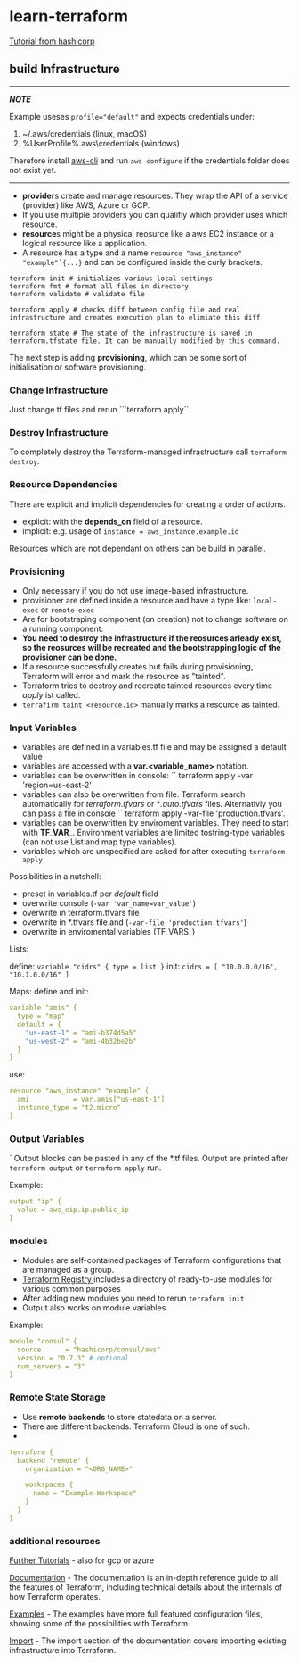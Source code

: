 # learn-terraform

[Tutorial from hashicorp](https://learn.hashicorp.com/terraform/getting-started)

## build Infrastructure
---
**_NOTE_**

Example useses ``profile="default"`` and expects credentials under:
1. ~/.aws/credentials (linux, macOS)
2. %UserProfile%\.aws\credentials (windows)

Therefore install [aws-cli](https://docs.aws.amazon.com/cli/latest/userguide/cli-chap-install.html) and run ``aws configure`` if the credentials folder does not exist yet. 

---

- **provider**s create and manage resources. They wrap the API of a service (provider) like AWS, Azure or GCP.
- If you use multiple providers you can qualifiy which provider uses which resource.
- **resource**s might be a physical reosurce like a aws EC2 instance or a logical resource like a application.
- A resource has a type and a name  ``resource "aws_instance" "example"`{...}`` and can be configured inside the curly brackets.


```shell
terraform init # initializes various local settings 
terraform fmt # format all files in directory
terraform validate # validate file

terraform apply # checks diff between config file and real infrastructure and creates execution plan to elimiate this diff

terraform state # The state of the infrastructure is saved in terraform.tfstate file. It can be manually modified by this command.
```

The next step is adding **provisioning**, which can be some sort of initialisation or software provisioning.

### Change Infrastructure

Just change tf files and rerun ```terraform apply``.

### Destroy Infrastructure

To completely destroy the Terraform-managed infrastructure call ``terraform destroy``.

### Resource Dependencies

There are explicit and implicit dependencies for creating a order of actions.

- explicit: with the **depends_on** field of a resource.
- implicit: e.g. usage of ``instance = aws_instance.example.id``

Resources which are not dependant on others can be build in parallel.

### Provisioning

- Only necessary if you do not use image-based infrastructure.
- provisioner are defined inside a resource and have a type like: ``local-exec`` or ``remote-exec``
- Are for bootstraping component (on creation) not to change software on a running component.
- **You need to destroy the infrastructure if the reosurces arleady exist, so the reosurces will be recreated and the bootstrapping logic of the provisioner can be done.**
- If a resource successfully creates but fails during provisioning, Terraform will error and mark the resource as "tainted".
- Terraform tries to destroy and recreate tainted resources every time *apply* ist called.
- ``terrafirm taint <resource.id>`` manually marks a resource as tainted.


### Input Variables

- variables are defined in a variables.tf file and may be assigned a default value
- variables are accessed with a **var.<variable_name>** notation.
- variables can be overwritten in console: `` terraform apply -var 'region=us-east-2'
- variables can also be overwritten from file. Terraform search automatically for *terraform.tfvars* or **.auto.tfvars* files. Alternativly you can pass a file in console `` terraform apply -var-file 'production.tfvars'.
- variables can be overwritten by enviroment variables. They need to start with **TF_VAR_**<name of variable to overwrite>. Environment variables are limited tostring-type variables (can not use List and map type variables).
- variables which are unspecified are asked for after executing ``terraform apply``

Possibilities in a nutshell:

- preset in variables.tf per *default* field
- overwrite console (``-var 'var_name=var_value'``)
- overwrite in terraform.tfvars file
- overwrite in *.tfvars file and  (``-var-file 'production.tfvars'``)
- overwrite in enviromental variables (TF_VARS_)

Lists:

define: ``variable "cidrs" { type = list }``
init: ``cidrs = [ "10.0.0.0/16", "10.1.0.0/16" ]``

Maps:
define and init:
```yaml
variable "amis" {
  type = "map"
  default = {
    "us-east-1" = "ami-b374d5a5"
    "us-west-2" = "ami-4b32be2b"
  }
}
```

use:
```yaml
resource "aws_instance" "example" {
  ami           = var.amis["us-east-1"]
  instance_type = "t2.micro"
}
```

### Output Variables
`
Output blocks can be pasted in any of the *.tf files. Output are printed after ``terraform output`` or ``terraform apply`` run.

Example:
```yaml
output "ip" {
  value = aws_eip.ip.public_ip
}
```

### modules

- Modules are self-contained packages of Terraform configurations that are managed as a group.
- [Terraform Registry ](https://registry.terraform.io/) includes a directory of ready-to-use modules for various common purposes
- After adding new modules you need to rerun ``terraform init`` 
- Output also works on module variables

Example:
```yaml
module "consul" {
  source      = "hashicorp/consul/aws"
  version = "0.7.3" # optional
  num_servers = "3"
}
```

### Remote State Storage

- Use **remote backends** to store statedata  on a server.
- There are different backends. Terraform Cloud is one of such.
- 

```yaml
terraform {
  backend "remote" {
    organization = "<ORG_NAME>"

    workspaces {
      name = "Example-Workspace"
    }
  }
}
```

### additional resources

[Further Tutorials](https://learn.hashicorp.com/terraform#operations-and-development) - also for gcp or azure

[Documentation](https://www.terraform.io/docs/index.html) - The documentation is an in-depth reference guide to all the features of Terraform, including technical details about the internals of how Terraform operates.

[Examples](https://www.terraform.io/intro/examples/index.html) - The examples have more full featured configuration files, showing some of the possibilities with Terraform.

[Import](https://www.terraform.io/docs/import/index.html) - The import section of the documentation covers importing existing infrastructure into Terraform.